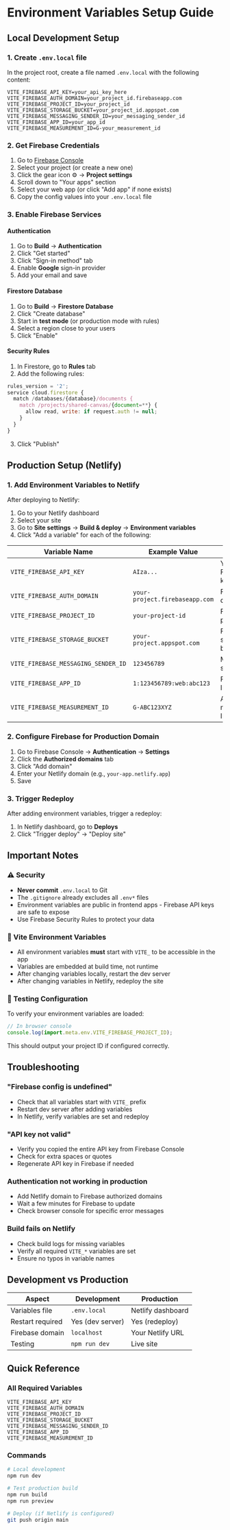 # Environment Variables Setup Guide

## Local Development Setup

### 1. Create `.env.local` file

In the project root, create a file named `.env.local` with the following content:

```env
VITE_FIREBASE_API_KEY=your_api_key_here
VITE_FIREBASE_AUTH_DOMAIN=your_project_id.firebaseapp.com
VITE_FIREBASE_PROJECT_ID=your_project_id
VITE_FIREBASE_STORAGE_BUCKET=your_project_id.appspot.com
VITE_FIREBASE_MESSAGING_SENDER_ID=your_messaging_sender_id
VITE_FIREBASE_APP_ID=your_app_id
VITE_FIREBASE_MEASUREMENT_ID=G-your_measurement_id
```

### 2. Get Firebase Credentials

1. Go to [Firebase Console](https://console.firebase.google.com/)
2. Select your project (or create a new one)
3. Click the gear icon ⚙️ → **Project settings**
4. Scroll down to "Your apps" section
5. Select your web app (or click "Add app" if none exists)
6. Copy the config values into your `.env.local` file

### 3. Enable Firebase Services

#### Authentication

1. Go to **Build** → **Authentication**
2. Click "Get started"
3. Click "Sign-in method" tab
4. Enable **Google** sign-in provider
5. Add your email and save

#### Firestore Database

1. Go to **Build** → **Firestore Database**
2. Click "Create database"
3. Start in **test mode** (or production mode with rules)
4. Select a region close to your users
5. Click "Enable"

#### Security Rules

1. In Firestore, go to **Rules** tab
2. Add the following rules:

```javascript
rules_version = '2';
service cloud.firestore {
  match /databases/{database}/documents {
    match /projects/shared-canvas/{document=**} {
      allow read, write: if request.auth != null;
    }
  }
}
```

3. Click "Publish"

## Production Setup (Netlify)

### 1. Add Environment Variables to Netlify

After deploying to Netlify:

1. Go to your Netlify dashboard
2. Select your site
3. Go to **Site settings** → **Build & deploy** → **Environment variables**
4. Click "Add a variable" for each of the following:

| Variable Name                       | Example Value                  | Description              |
| ----------------------------------- | ------------------------------ | ------------------------ |
| `VITE_FIREBASE_API_KEY`             | `AIza...`                      | Your Firebase API key    |
| `VITE_FIREBASE_AUTH_DOMAIN`         | `your-project.firebaseapp.com` | Firebase auth domain     |
| `VITE_FIREBASE_PROJECT_ID`          | `your-project-id`              | Firebase project ID      |
| `VITE_FIREBASE_STORAGE_BUCKET`      | `your-project.appspot.com`     | Firebase storage bucket  |
| `VITE_FIREBASE_MESSAGING_SENDER_ID` | `123456789`                    | Messaging sender ID      |
| `VITE_FIREBASE_APP_ID`              | `1:123456789:web:abc123`       | Firebase app ID          |
| `VITE_FIREBASE_MEASUREMENT_ID`      | `G-ABC123XYZ`                  | Analytics measurement ID |

### 2. Configure Firebase for Production Domain

1. Go to Firebase Console → **Authentication** → **Settings**
2. Click the **Authorized domains** tab
3. Click "Add domain"
4. Enter your Netlify domain (e.g., `your-app.netlify.app`)
5. Save

### 3. Trigger Redeploy

After adding environment variables, trigger a redeploy:

1. In Netlify dashboard, go to **Deploys**
2. Click "Trigger deploy" → "Deploy site"

## Important Notes

### ⚠️ Security

- **Never commit** `.env.local` to Git
- The `.gitignore` already excludes all `.env*` files
- Environment variables are public in frontend apps - Firebase API keys are safe to expose
- Use Firebase Security Rules to protect your data

### 🔄 Vite Environment Variables

- All environment variables **must** start with `VITE_` to be accessible in the app
- Variables are embedded at build time, not runtime
- After changing variables locally, restart the dev server
- After changing variables in Netlify, redeploy the site

### 🧪 Testing Configuration

To verify your environment variables are loaded:

```javascript
// In browser console
console.log(import.meta.env.VITE_FIREBASE_PROJECT_ID);
```

This should output your project ID if configured correctly.

## Troubleshooting

### "Firebase config is undefined"

- Check that all variables start with `VITE_` prefix
- Restart dev server after adding variables
- In Netlify, verify variables are set and redeploy

### "API key not valid"

- Verify you copied the entire API key from Firebase Console
- Check for extra spaces or quotes
- Regenerate API key in Firebase if needed

### Authentication not working in production

- Add Netlify domain to Firebase authorized domains
- Wait a few minutes for Firebase to update
- Check browser console for specific error messages

### Build fails on Netlify

- Check build logs for missing variables
- Verify all required `VITE_*` variables are set
- Ensure no typos in variable names

## Development vs Production

| Aspect           | Development      | Production        |
| ---------------- | ---------------- | ----------------- |
| Variables file   | `.env.local`     | Netlify dashboard |
| Restart required | Yes (dev server) | Yes (redeploy)    |
| Firebase domain  | `localhost`      | Your Netlify URL  |
| Testing          | `npm run dev`    | Live site         |

## Quick Reference

### All Required Variables

```
VITE_FIREBASE_API_KEY
VITE_FIREBASE_AUTH_DOMAIN
VITE_FIREBASE_PROJECT_ID
VITE_FIREBASE_STORAGE_BUCKET
VITE_FIREBASE_MESSAGING_SENDER_ID
VITE_FIREBASE_APP_ID
VITE_FIREBASE_MEASUREMENT_ID
```

### Commands

```bash
# Local development
npm run dev

# Test production build
npm run build
npm run preview

# Deploy (if Netlify is configured)
git push origin main
```
